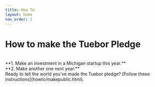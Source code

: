 ```yaml
---
title: How To
layout: home
nav_order: 3
---
```


# How to make the Tuebor Pledge

<br/> 
**1. Make an investment in a Michigan startup this year.** <br/>
**2. Make another one next year.**

<br/> 
Ready to tell the world you've made the Tuebor pledge? [Follow these instructions](howto/makepublic.html).
